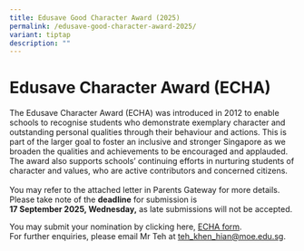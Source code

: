 ```yaml
---
title: Edusave Good Character Award (2025)
permalink: /edusave-good-character-award-2025/
variant: tiptap
description: ""
---
```

<h1><strong>Edusave Character Award (ECHA)</strong></h1>
<p>The Edusave Character Award (ECHA) was introduced in 2012 to enable schools
to recognise students who demonstrate exemplary character and outstanding
personal qualities through their behaviour and actions. This is part of
the larger goal to foster an inclusive and stronger Singapore as we broaden
the qualities and achievements to be encouraged and applauded. The award
also supports schools’ continuing efforts in nurturing students of character
and values, who are active contributors and concerned citizens.
<br>
<br>You may refer to the attached letter in Parents Gateway for more details.
Please take note of the <strong>deadline</strong> for submission is
<br><strong>17 September 2025, Wednesday,</strong> as late submissions will
not be accepted.</p>
<p>You may submit your nomination by clicking here, <a href="https://go.gov.sg/zhpsecha2025" rel="noopener nofollow" target="_blank">ECHA form</a>.
<br>For further enquiries, please email Mr Teh at <a href="mailto:teh_khen_hian@moe.edu.sg" rel="noopener noreferrer nofollow" target="_blank">teh_khen_hian@moe.edu.sg</a>.
<br>
</p>
<p></p>